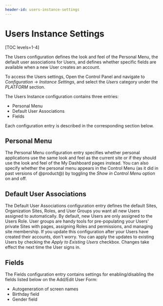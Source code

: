 ```yaml
---
header-id: users-instance-settings
---
```


# Users Instance Settings

[TOC levels=1-4]

The Users configuration defines the look and feel of the Personal Menu, the 
default user associations for Users, and defines whether specific fields are 
available when a new User creates an account. 

To access the Users settings, Open the Control Panel and navigate to 
*Configuration* &rarr; *Instance Settings*, and select the *Users* category 
under the *PLATFORM* section. 

The Users Instance configuration contains three entries:

- Personal Menu
- Default User Associations
- Fields

Each configuration entry is described in the corresponding section below. 

## Personal Menu

The Personal Menu configuration entry specifies whether personal applications 
use the same look and feel as the current site or if they should use the look 
and feel of the My Dashboard pages instead. You can also specify whether the 
personal menu appears in the Control Menu (as it did in past versions of 
@product@) by toggling the *Show in Control Menu* option on and off. 

## Default User Associations

The Default User Associations configuration entry defines the default Sites, 
Organization Sites, Roles, and User Groups you want all new Users assigned to 
automatically. By default, new Users are only assigned to the Users Role. User 
groups are handy tools for pre-populating your Users' private Sites with pages, 
assigning Roles and permissions, and managing site membership. If you update 
this configuration after your Users have created their accounts, don't worry. 
You can apply the updates to existing Users by checking the 
*Apply to Existing Users* checkbox. Changes take effect the next time the User 
signs in. 

## Fields

The Fields configuration entry contains settings for enabling/disabling the 
fields listed below on the Add/Edit User Form:

- Autogeneration of screen names
- Birthday field
- Gender field